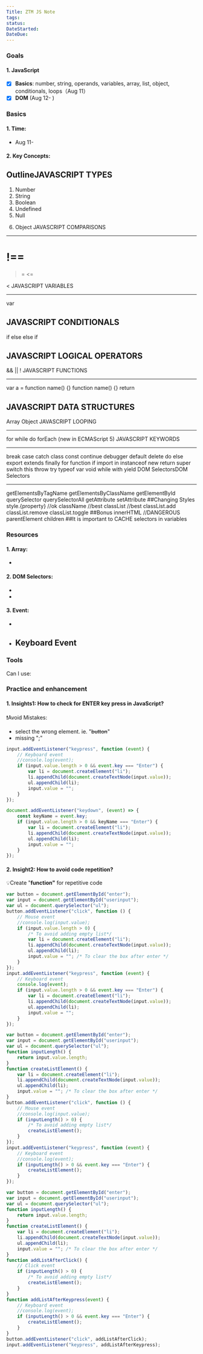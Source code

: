 ```yaml
---
Title: ZTM JS Note
tags:
status:
DateStarted:
DateDue:
---
```


### Goals

#### 1. JavaScript

- [x] **Basics**: number, string, operands, variables, array, list, object, conditionals, loops（Aug 11）
- [x] **DOM** (Aug 12- )

### Basics

#### 1. Time:

- Aug 11-

#### 2. Key Concepts:

## OutlineJAVASCRIPT TYPES

1. Number
2. String
3. Boolean
4. Undefined
5. Null
<!-- 6. Symbol (new in ECMAScript 6) -->
6. Object
   JAVASCRIPT COMPARISONS

---

# !==

> =
> <=

<
JAVASCRIPT VARIABLES

---

var

<!-- let (new in ECMAScript 6)-->
<!-- const (new in ECMAScript 6)-->

## JAVASCRIPT CONDITIONALS

if
else
else if

<!-- ternary operator -->
<!-- switch -->

## JAVASCRIPT LOGICAL OPERATORS

&&
||
!
JAVASCRIPT FUNCTIONS

---

var a = function name() {}
function name() {}
return

<!-- () => (new in ECMAScript 6) -->

## JAVASCRIPT DATA STRUCTURES

Array
Object
JAVASCRIPT LOOPING

---

for
while
do
forEach (new in ECMAScript 5)
JAVASCRIPT KEYWORDS

---

break
case
catch
class
const
continue
debugger
default
delete
do
else
export
extends
finally
for
function
if
import
in
instanceof
new
return
super
switch
this
throw
try
typeof
var
void
while
with
yield
DOM SelectorsDOM Selectors

---

getElementsByTagName
getElementsByClassName
getElementById
querySelector
querySelectorAll
getAttribute
setAttribute
##Changing Styles
style.{property} //ok
className //best
classList //best
classList.add
classList.remove
classList.toggle
##Bonus
innerHTML //DANGEROUS
parentElement
children
##It is important to CACHE selectors in variables

### Resources

#### 1. Array:

-

#### 2. DOM Selectors:

-
-

#### 3. Event:

-
- ## Keyboard Event

### Tools

Can I use:

### Practice and enhancement

#### 1. Insights1: How to check for ENTER key press in JavaScript?

❗Avoid Mistakes:

- select the wrong element. ie. "~~button~~"
- missing ";"

```javascript
input.addEventListener("keypress", function (event) {
	// Keyboard event
	//console.log(event);
	if (input.value.length > 0 && event.key === "Enter") {
		var li = document.createElement("li");
		li.appendChild(document.createTextNode(input.value));
		ul.appendChild(li);
		input.value = "";
	}
});
```

```javascript
document.addEventListener("keydown", (event) => {
	const keyName = event.key;
	if (input.value.length > 0 && keyName === "Enter") {
		var li = document.createElement("li");
		li.appendChild(document.createTextNode(input.value));
		ul.appendChild(li);
		input.value = "";
	}
});
```

#### 2. Insight2: How to avoid code repetition?

💡Create "**function"** for repetitive code

```javascript
var button = document.getElementById("enter");
var input = document.getElementById("userinput");
var ul = document.querySelector("ul");
button.addEventListener("click", function () {
	// Mouse event
	//console.log(input.value);
	if (input.value.length > 0) {
		/* To avoid adding empty list*/
		var li = document.createElement("li");
		li.appendChild(document.createTextNode(input.value));
		ul.appendChild(li);
		input.value = ""; /* To clear the box after enter */
	}
});
input.addEventListener("keypress", function (event) {
	// Keyboard event
	console.log(event);
	if (input.value.length > 0 && event.key === "Enter") {
		var li = document.createElement("li");
		li.appendChild(document.createTextNode(input.value));
		ul.appendChild(li);
		input.value = "";
	}
});
```

```javascript
var button = document.getElementById("enter");
var input = document.getElementById("userinput");
var ul = document.querySelector("ul");
function inputLength() {
	return input.value.length;
}
function createListElement() {
	var li = document.createElement("li");
	li.appendChild(document.createTextNode(input.value));
	ul.appendChild(li);
	input.value = ""; /* To clear the box after enter */
}
button.addEventListener("click", function () {
	// Mouse event
	//console.log(input.value);
	if (inputLength() > 0) {
		/* To avoid adding empty list*/
		createListElement();
	}
});
input.addEventListener("keypress", function (event) {
	// Keyboard event
	//console.log(event);
	if (inputLength() > 0 && event.key === "Enter") {
		createListElement();
	}
});
```

```javascript
var button = document.getElementById("enter");
var input = document.getElementById("userinput");
var ul = document.querySelector("ul");
function inputLength() {
	return input.value.length;
}
function createListElement() {
	var li = document.createElement("li");
	li.appendChild(document.createTextNode(input.value));
	ul.appendChild(li);
	input.value = ""; /* To clear the box after enter */
}
function addListAfterClick() {
	// Click event
	if (inputLength() > 0) {
		/* To avoid adding empty list*/
		createListElement();
	}
}
function addListAfterKeypress(event) {
	// Keyboard event
	//console.log(event);
	if (inputLength() > 0 && event.key === "Enter") {
		createListElement();
	}
}
button.addEventListener("click", addListAfterClick);
input.addEventListener("keypress", addListAfterKeypress);
```
